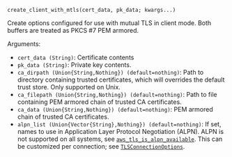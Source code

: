 ```
create_client_with_mtls(cert_data, pk_data; kwargs...)
```

Create options configured for use with mutual TLS in client mode. Both buffers are treated as PKCS #7 PEM armored.

Arguments:

  * `cert_data (String)`: Certificate contents
  * `pk_data (String)`: Private key contents.
  * `ca_dirpath (Union{String,Nothing}) (default=nothing)`: Path to directory containing trusted certificates, which will overrides the default trust store. Only supported on Unix.
  * `ca_filepath (Union{String,Nothing}) (default=nothing)`: Path to file containing PEM armored chain of trusted CA certificates.
  * `ca_data (Union{String,Nothing}) (default=nothing)`: PEM armored chain of trusted CA certificates.
  * `alpn_list (Union{Vector{String},Nothing}) (default=nothing)`: If set, names to use in Application Layer Protocol Negotiation (ALPN). ALPN is not supported on all systems, see [`aws_tls_is_alpn_available`](https://octogonapus.github.io/LibAWSCRT.jl/dev/#LibAWSCRT.aws_tls_is_alpn_available-Tuple{}). This can be customized per connection; see [`TLSConnectionOptions`](@ref).
